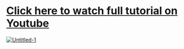 # [Click here to watch full tutorial on Youtube](https://link-url-here.org)

<a href="https://ibb.co/JjxYHJ6"><img src="https://i.ibb.co/tpZ0Drj/Untitled-1.jpg" alt="Untitled-1" border="0"></a> 
